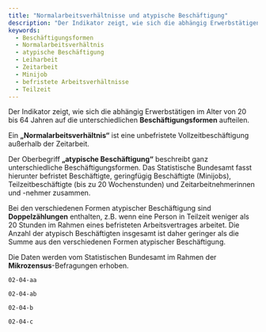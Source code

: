```yaml
---
title: "Normalarbeitsverhältnisse und atypische Beschäftigung"
description: "Der Indikator zeigt, wie sich die abhängig Erwerbstätigen im Alter von 20 bis 64 Jahren auf die unterschiedlichen Beschäftigungsformen aufteilen."
keywords:
  - Beschäftigungsformen
  - Normalarbeitsverhältnis
  - atypische Beschäftigung
  - Leiharbeit
  - Zeitarbeit
  - Minijob
  - befristete Arbeitsverhältnisse
  - Teilzeit
---
```


<!-- Prologue start -->

Der Indikator zeigt, wie sich die abhängig Erwerbstätigen im Alter von 20 bis 64 Jahren auf die unterschiedlichen **Beschäftigungsformen** aufteilen.

Ein **„Normalarbeitsverhältnis“** ist eine unbefristete Vollzeitbeschäftigung außerhalb der Zeitarbeit.

Der Oberbegriff **„atypische Beschäftigung“** beschreibt ganz unterschiedliche Beschäftigungsformen. Das Statistische Bundesamt fasst hierunter befristet Beschäftigte, geringfügig Beschäftigte (Minijobs), Teilzeitbeschäftigte (bis zu 20 Wochenstunden) und Zeitarbeitnehmerinnen und -nehmer zusammen. 

Bei den verschiedenen Formen atypischer Beschäftigung sind **Doppelzählungen** enthalten, z.B. wenn eine Person in Teilzeit weniger als 20 Stunden im Rahmen eines befristeten Arbeitsvertrages arbeitet. Die Anzahl der atypisch Beschäftigten insgesamt ist daher geringer als die Summe aus den verschiedenen Formen atypischer Beschäftigung.

Die Daten werden vom Statistischen Bundesamt im Rahmen der **Mikrozensus**-Befragungen erhoben.

<!-- Prologue end -->


```chart
02-04-aa
```

```chart
02-04-ab
```

```chart
02-04-b
```

```chart
02-04-c
```

